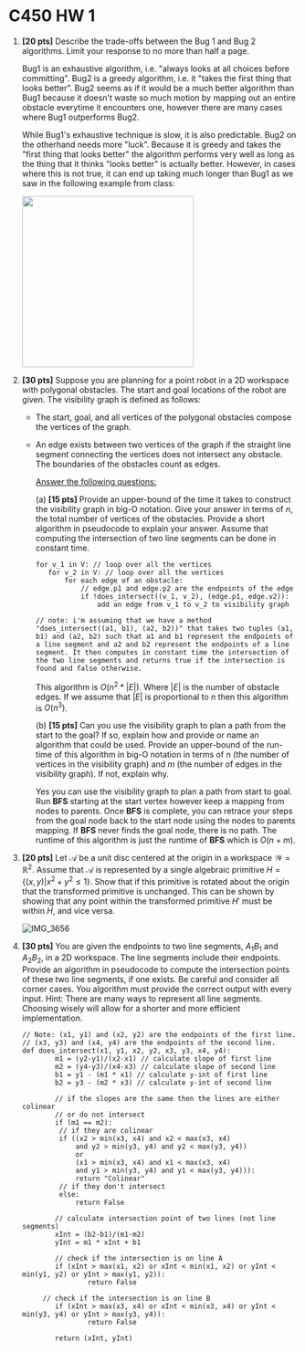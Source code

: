 # C450 HW 1

1. **[20 pts]** Describe the trade-offs between the Bug 1 and Bug 2 algorithms. Limit your response to no more than half a page.

   Bug1 is an exhaustive algorithm, i.e. "always looks at all choices before committing". Bug2 is a greedy algorithm, i.e. it "takes the first thing that looks better". Bug2 seems as if it would be a much better algorithm than Bug1 because it doesn't waste so much motion by mapping out an entire obstacle everytime it encounters one, however there are many cases where Bug1 outperforms Bug2. 

   While Bug1's exhaustive technique is slow, it is also predictable. Bug2 on the otherhand needs more "luck". Because it is greedy and takes the "first thing that looks better" the algorithm performs very well as long as the thing that it thinks "looks better" is actually better. However, in cases where this is not true, it can end up taking much longer than Bug1 as we saw in the following example from class:

   <img src="/Users/Peter/Desktop/Screen Shot 2018-09-06 at 12.25.54 PM.png" height="300px">

2. **[30 pts]** Suppose you are planning for a point robot in a 2D workspace with polygonal obstacles. The start and goal locations of the robot are given. The visibility graph is defined as follows:

   - The start, goal, and all vertices of the polygonal obstacles compose the vertices of the graph.

   - An edge exists between two vertices of the graph if the straight line segment connecting the vertices does not intersect any obstacle. The boundaries of the obstacles count as edges.

     <u>Answer the following questions:</u>

     (a) **[15 pts]** Provide an upper-bound of the time it takes to construct the visibility graph in big-O notation. Give your answer in terms of *n*, the total number of vertices of the obstacles. Provide a short algorithm in pseudocode to explain your answer. Assume that computing the intersection of two line segments can be done in constant time.

     ```pseudocode
     for v_1 in V: // loop over all the vertices
     	for v_2 in V: // loop over all the vertices
     		for each edge of an obstacle: 
     			// edge.p1 and edge.p2 are the endpoints of the edge
     			if !does_intersect((v_1, v_2), (edge.p1, edge.v2)): 
     				add an edge from v_1 to v_2 to visibility graph
     				
     // note: i'm assuming that we have a method "does_intersect((a1, b1), (a2, b2))" that takes two tuples (a1, b1) and (a2, b2) such that a1 and b1 represent the endpoints of a line segment and a2 and b2 represent the endpoints of a line segment. It then computes in constant time the intersection of the two line segments and returns true if the intersection is found and false otherwise.
     ```

     This algorithm is $O(n^2*|E|)$. Where $|E|$ is the number of obstacle edges. If we assume that $|E|$ is proportional to $n$ then this algorithm is $O(n^3)$.

     (b) **[15 pts]** Can you use the visibility graph to plan a path from the start to the goal? If so, explain how and provide or name an algorithm that could be used. Provide an upper-bound of the run-time of this algorithm in big-O notation in terms of *n* (the number of vertices in the visibility graph) and *m* (the number of edges in the visibility graph). If not, explain why.

     Yes you can use the visibility graph to plan a path from start to goal. Run **BFS** starting at the start vertex however keep a mapping from nodes to parents. Once **BFS** is complete, you can retrace your steps from the goal node back to the start node using the nodes to parents mapping. If **BFS** never finds the goal node, there is no path. The runtime of this algorithm is just the runtime of **BFS** which is $O(n + m)$.

3. **[20 pts]** Let $\mathcal{A}$ be a unit disc centered at the origin in a workspace $\mathcal{W}=\mathbb{R}^2$. Assume that $\mathcal{A}$ is represented by a single algebraic primitive $H=\{(x,y) | x^2+y^2\leq1\}$. Show that if this primitive is rotated about the origin that the transformed primitive is unchanged. This can be shown by showing that any point within the transformed primitive $H'$  must be within $H$, and vice versa.

   ![IMG_3656](/Users/Peter/Downloads/IMG_3656.jpg)

4. **[30 pts]** You are given the endpoints to two line segments, $A_1B_1$ and $A_2B_2$, in a 2D workspace. The line segments include their endpoints. Provide an algorithm in pseudocode to compute the intersection points of these two line segments, if one exists. Be careful and consider all corner cases. You algorithm must provide the correct output with every input. Hint: There are many ways to represent all line segments. Choosing wisely will allow for a shorter and more efficient implementation.

   ```pseudocode
   // Note: (x1, y1) and (x2, y2) are the endpoints of the first line.
   // (x3, y3) and (x4, y4) are the endpoints of the second line.
   def does_intersect(x1, y1, x2, y2, x3, y3, x4, y4):
           m1 = (y2-y1)/(x2-x1) // calculate slope of first line
           m2 = (y4-y3)/(x4-x3) // calculate slope of second line
           b1 = y1 - (m1 * x1) // calculate y-int of first line
           b2 = y3 - (m2 * x3) // calculate y-int of second line
           
           // if the slopes are the same then the lines are either colinear
           // or do not intersect
           if (m1 == m2):
           	// if they are colinear
           	if ((x2 > min(x3, x4) and x2 < max(x3, x4)
           		and y2 > min(y3, y4) and y2 < max(y3, y4)) 
           		or 
           		(x1 > min(x3, x4) and x1 < max(x3, x4)
           		and y1 > min(y3, y4) and y1 < max(y3, y4))):
           		return "Colinear"
           	// if they don't intersect
           	else:
           		return False
           
           // calculate intersection point of two lines (not line segments)
           xInt = (b2-b1)/(m1-m2) 
           yInt = m1 * xInt + b1
   
           // check if the intersection is on line A
           if (xInt > max(x1, x2) or xInt < min(x1, x2) or yInt < min(y1, y2) or yInt > max(y1, y2)):
                   return False
   
   		// check if the intersection is on line B
           if (xInt > max(x3, x4) or xInt < min(x3, x4) or yInt < min(y3, y4) or yInt > max(y3, y4)):
                   return False
   
           return (xInt, yInt)
   ```


